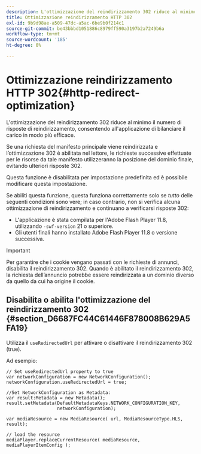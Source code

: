 ```yaml
---
description: L'ottimizzazione del reindirizzamento 302 riduce al minimo il numero di risposte di reindirizzamento, consentendo all'applicazione di bilanciare il carico in modo più efficace.
title: Ottimizzazione reindirizzamento HTTP 302
exl-id: 9b9d98ae-a509-47dc-a5ac-6be9b0f214c1
source-git-commit: be43bbbd1051886c8979ff590a3197b2a7249b6a
workflow-type: tm+mt
source-wordcount: '185'
ht-degree: 0%

---
```


# Ottimizzazione reindirizzamento HTTP 302{#http-redirect-optimization}

L&#39;ottimizzazione del reindirizzamento 302 riduce al minimo il numero di risposte di reindirizzamento, consentendo all&#39;applicazione di bilanciare il carico in modo più efficace.

Se una richiesta del manifesto principale viene reindirizzata e l’ottimizzazione 302 è abilitata nel lettore, le richieste successive effettuate per le risorse da tale manifesto utilizzeranno la posizione del dominio finale, evitando ulteriori risposte 302.

Questa funzione è disabilitata per impostazione predefinita ed è possibile modificare questa impostazione.

Se abiliti questa funzione, questa funziona correttamente solo se *tutto* delle seguenti condizioni sono vere; in caso contrario, non si verifica alcuna ottimizzazione di reindirizzamento e continuano a verificarsi risposte 302:

* L&#39;applicazione è stata compilata per l&#39;Adobe Flash Player 11.8, utilizzando `-swf-version` 21 o superiore.
* Gli utenti finali hanno installato Adobe Flash Player 11.8 o versione successiva.

>[!IMPORTANT]
>
>Per garantire che i cookie vengano passati con le richieste di annunci, disabilita il reindirizzamento 302. Quando è abilitato il reindirizzamento 302, la richiesta dell’annuncio potrebbe essere reindirizzata a un dominio diverso da quello da cui ha origine il cookie.

## Disabilita o abilita l&#39;ottimizzazione del reindirizzamento 302 {#section_D6687FC44C61446F878008B629A5FA19}

Utilizza il `useRedirectedUrl` per attivare o disattivare il reindirizzamento 302 (true).

<!--<a id="example_B886777252B745AAB48B1FCC42C97A25"></a>-->

Ad esempio:

```
// Set useRedirectedUrl property to true 
var networkConfiguration = new NetworkConfiguration(); 
networkConfiguration.useRedirectedUrl = true; 
  
//Set NetworkConfiguration as Metadata: 
var result:Metadata = new Metadata(); 
result.setMetadata(DefaultMetadataKeys.NETWORK_CONFIGURATION_KEY,  
                   networkConfiguration); 
  
var mediaResource = new MediaResource( url, MediaResourceType.HLS, result); 
  
// load the resource 
mediaPlayer.replaceCurrentResource( mediaResource, mediaPlayerItemConfig );
```
